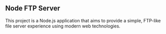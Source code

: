 ## Node FTP Server

This project is a Node.js application that aims to provide a simple, FTP-like file server experience using modern web technologies.



